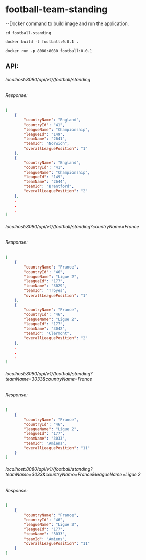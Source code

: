 # football-team-standing


--Docker command to build image and run the application.

    cd football-standing

    docker build -t football:0.0.1 .

    docker run -p 8080:8080 football:0.0.1



## API:<br />
###### localhost:8080/api/v1//football/standing <br />
###### Response:<br />
```json
[
    {
        "countryName": "England",
        "countryId": "41",
        "leagueName": "Championship",
        "leagueId": "149",
        "teamName": "2641",
        "teamId": "Norwich",
        "overallLeaguePosition": "1"
    },
    {
        "countryName": "England",
        "countryId": "41",
        "leagueName": "Championship",
        "leagueId": "149",
        "teamName": "2644",
        "teamId": "Brentford",
        "overallLeaguePosition": "2"
    },
    .
    .
    .
]
```


###### localhost:8080/api/v1//football/standing?countryName=France<br />

###### Response:<br />
```json
[
    {
        "countryName": "France",
        "countryId": "46",
        "leagueName": "Ligue 2",
        "leagueId": "177",
        "teamName": "3029",
        "teamId": "Troyes",
        "overallLeaguePosition": "1"
    },
    {
        "countryName": "France",
        "countryId": "46",
        "leagueName": "Ligue 2",
        "leagueId": "177",
        "teamName": "3042",
        "teamId": "Clermont",
        "overallLeaguePosition": "2"
    },
    .
    .
    .
]
```


###### localhost:8080/api/v1//football/standing?teamName=3033&countryName=France<br />

###### Response:<br />
```json
[
    {
        "countryName": "France",
        "countryId": "46",
        "leagueName": "Ligue 2",
        "leagueId": "177",
        "teamName": "3033",
        "teamId": "Amiens",
        "overallLeaguePosition": "11"
    }
]
```


###### localhost:8080/api/v1//football/standing?teamName=3033&countryName=France&leagueName=Ligue 2<br />

###### Response:<br />
```json
[
    {
        "countryName": "France",
        "countryId": "46",
        "leagueName": "Ligue 2",
        "leagueId": "177",
        "teamName": "3033",
        "teamId": "Amiens",
        "overallLeaguePosition": "11"
    }
]
```

